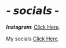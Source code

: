 # - 𝙨𝙤𝙘𝙞𝙖𝙡𝙨 - 
𝑰𝒏𝒔𝒕𝒂𝒈𝒓𝒂𝒎: [Click Here](https://www.instagram.com/shaqir_gardypie/).

My socials [Click Here](https://www.instagram.com/shaqir_gardypie/).
